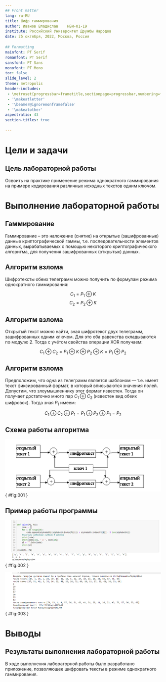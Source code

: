 ```yaml
---
## Front matter
lang: ru-RU
title: Шифр гаммирования
author: Иванов Владислав	НБИ-01-19
institute: Российский Университет Дружбы Народов
date: 25 октября, 2022, Москва, Россия

## Formatting
mainfont: PT Serif
romanfont: PT Serif
sansfont: PT Sans
monofont: PT Mono
toc: false
slide_level: 2
theme: metropolis
header-includes: 
 - \metroset{progressbar=frametitle,sectionpage=progressbar,numbering=fraction}
 - '\makeatletter'
 - '\beamer@ignorenonframefalse'
 - '\makeatother'
aspectratio: 43
section-titles: true

---
```


# Цели и задачи

## Цель лабораторной работы

Освоить на практике применение режима однократного гаммирования на примере кодирования различных исходных текстов одним ключом.

# Выполнение лабораторной работы

## Гаммирование

Гаммирование – это наложение (снятие) на открытые (зашифрованные) данные криптографической гаммы, т.е. последовательности элементов данных, вырабатываемых с помощью некоторого криптографического алгоритма, для получения зашифрованных (открытых) данных.

## Алгоритм взлома

Шифротексты обеих телеграмм можно получить по формулам режима однократного гаммирования:

$$C_1 = P_1 \oplus K$$
$$C_2 = P_2 \oplus K$$

## Алгоритм взлома

Открытый текст можно найти, зная шифротекст двух телеграмм, зашифрованных одним ключом. Для это оба равенства складываются по модулю 2. Тогда с учётом свойства операции XOR получаем:

$$C_1 \oplus C_2 = P_1 \oplus  K \oplus  P_2 \oplus  K = P_1 \oplus P_2$$

## Алгоритм взлома

Предположим, что одна из телеграмм является шаблоном — т.е. имеет текст фиксированный формат, в который вписываются значения полей.
Допустим, что злоумышленнику этот формат известен. 
Тогда он получает достаточно много пар $C_1 \oplus C_2$ (известен вид обеих шифровок).
Тогда зная $P_1$ имеем:

$$C_1 \oplus C_2 \oplus P_1 = P_1 \oplus P_2 \oplus P_1 = P_2$$ 

## Схема работы алгоритма

![Работа алгоритма гаммирования](image/000.png){ #fig:001 }

## Пример работы программы

![Работа алгоритма взлома ключа](image/01.png){ #fig:002 }

![Работа алгоритма шифрования и дешивровки](image/02.png){ #fig:003 }

# Выводы

## Результаты выполнения лабораторной работы

В ходе выполнения лабораторной работы было разработано приложение, позволяющее шифровать тексты в режиме однократного гаммирования.